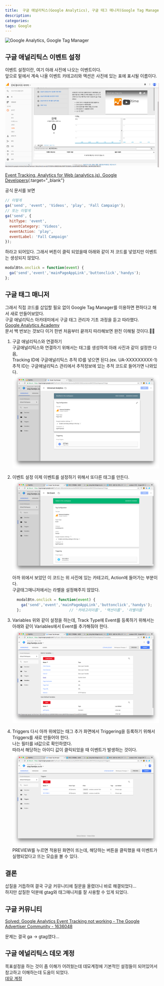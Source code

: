 ```yaml
---
title:  구글 애널리틱스(Google Analytics), 구글 태그 매니저(Google Tag Manager) 이벤트 설정
description: 
categories: 
tags: Google
---
```


![Google Analytics, Google Tag Manager](http://sungjunlee.com/content/images/2019/04/ga-gtm.png)


## 구글 애널리틱스 이벤트 설정

이벤트 설정이란, 여기 아래 사진에 나오는 이벤트이다.  
앞으로 밑에서 계속 나올 이벤트 카테고리와 액션은 사진에 있는 표에 표시될 이름이다.

![Google Analytics](/assets/images/analytics.png)

[Event Tracking, Analytics for Web (analytics.js), Google Developers](https://developers.google.com/analytics/devguides/collection/analyticsjs/events){:target="_blank"}  

공식 문서를 보면

```javascript
// 이렇게
ga('send', 'event', 'Videos', 'play', 'Fall Campaign');
// 또는 이렇게
ga('send', {
  hitType: 'event',
  eventCategory: 'Videos',
  eventAction: 'play',
  eventLabel: 'Fall Campaign'
});
```

하라고 되어있다. 그래서 버튼이 클릭 되었을때 아래와 같이 저 코드를 넣었지만 이벤트는 생성되지 않았다.

```javascript
modalBtn.onclick = function(event) {
  ga('send','event','mainPageAppLink','buttonclick','handys');
};
```

## 구글 태그 매니저

그래서 직접 코드를 삽입할 필요 없이 Google Tag Manager를 이용하면 편하다고 해서 새로 만들어보았다.  
구글 애널리틱스 아카데미에서 구글 태그 관리자 기초 과정을 듣고 따라했다.  
[Google Analytics Academy](https://analytics.google.com/analytics/academy/)  
문서 백 번보는 것보다 이거 한번 처음부터 끝까지 따라해보면 완전 이해될 것이다.👍🏼  


1. 구글 애널리틱스와 연결하기  
  구글애널리틱스와 연결하기 위해서는 태그를 생성하여 아래 사진과 같이 설정한 다음,  
  Tracking ID에 구글애널리틱스 추적 ID를 넣으면 된다.(ex. UA-XXXXXXXXX-1)  
  추적 ID는 구글애널리틱스 관리에서 추적정보에 있는 추적 코드로 들어가면 나와있다.   
  ![Google Analytics](/assets/images/tag-manager1.png)


2. 이벤트 설정
  이제 이벤트를 설정하기 위해서 또다른 태그를 만든다.  
  ![Google Analytics](/assets/images/tag-manager2.png)
  아까 위에서 보았던 이 코드는 위 사진에 있는 카테고리, Action에 들어가는 부분이다.  
  구글태그매니저에서는 라벨을 설정해주지 않았다.  
    ```javascript
      modalBtn.onclick = function(event) {
        ga('send','event','mainPageAppLink','buttonclick','handys');
      };                      // '카테고리이름', '액션이름', '라벨이름'
    ```

3. Variables
  위와 같이 설정을 하는데, Track Type에 Event를 등록하기 위해서는 아래와 같이 Variables에서 Event를 추가해줘야 한다.  
  ![Google Analytics](/assets/images/tag-manager3.png)

4. Triggers
  다시 아까 위에있는 태그 추가 화면에서 Triggering을 등록하기 위해서 Triggers를 새로 만들어야 한다.  
  나는 필터를 id값으로 확인하였다.  
  따라서 해당하는 아이디 값이 클릭되었을 때 이벤트가 발생하는 것이다.  
  ![Google Analytics](/assets/images/tag-manager4.png)  
  PREVIEW를 누르면 적용된 화면이 뜨는데, 해당하는 버튼을 클릭했을 때 이벤트가 실행되었다고 뜨는 모습을 볼 수 있다. 

## 결론


삽질을 거듭하여 결국 구글 커뮤니티에 질문을 올렸더니 바로 해결되었다...  
하지만 삽질한 덕분에 gtag와 태그매니저를 잘 사용할 수 있게 되었다.  

## 구글 커뮤니티


[Solved:  Google Analytics Event Tracking not working - The Google Advertiser Community - 1636048](https://www.en.advertisercommunity.com/t5/forums/v3_1/forumtopicpage/board-id/Code_Implementation/message-id/11851#M11849)

문제는 결국 ga -> gtag였다...

## 구글 에널리틱스 데모 계정


목표설정을 하는 것이 좀 이해가 어려웠는데 데모계정에 기본적인 설정들이 되어있어서 참고하고 이해하는데 도움이 되었다.  
[데모 계정](https://analytics.google.com/analytics/web/?utm_source=demoaccount&utm_medium=demoaccount&utm_campaign=demoaccount#report/visitors-overview/a54516992w87479473p92320289/)
